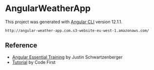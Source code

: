 # AngularWeatherApp

This project was generated with [Angular CLI](https://github.com/angular/angular-cli) version 12.1.1.

`http://angular-weather-app.com.s3-website-eu-west-1.amazonaws.com/`

## Reference

- [Angular Essential Training](https://www.linkedin.com/learning/angular-essential-training-2/why-use-angular) by Justin Schwartzenberger
- [Tutorial](https://www.youtube.com/watch?v=vpq2FxNzgd4&t=24s) by Code First
